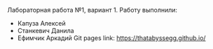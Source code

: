 Лабораторная работа №1, вариант 1.
Работу выполнили:
- Капуза Алексей
- Станкевич Данила
- Ефимчик Аркадий
Git pages link: https://thatabyssegg.github.io/